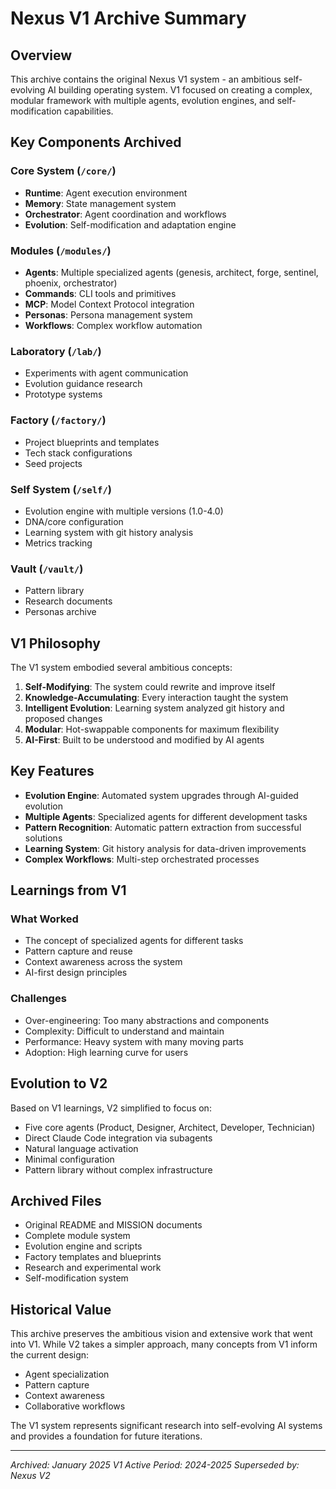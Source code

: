# Nexus V1 Archive Summary

## Overview

This archive contains the original Nexus V1 system - an ambitious self-evolving AI building operating system. V1 focused on creating a complex, modular framework with multiple agents, evolution engines, and self-modification capabilities.

## Key Components Archived

### Core System (`/core/`)
- **Runtime**: Agent execution environment
- **Memory**: State management system
- **Orchestrator**: Agent coordination and workflows
- **Evolution**: Self-modification and adaptation engine

### Modules (`/modules/`)
- **Agents**: Multiple specialized agents (genesis, architect, forge, sentinel, phoenix, orchestrator)
- **Commands**: CLI tools and primitives
- **MCP**: Model Context Protocol integration
- **Personas**: Persona management system
- **Workflows**: Complex workflow automation

### Laboratory (`/lab/`)
- Experiments with agent communication
- Evolution guidance research
- Prototype systems

### Factory (`/factory/`)
- Project blueprints and templates
- Tech stack configurations
- Seed projects

### Self System (`/self/`)
- Evolution engine with multiple versions (1.0-4.0)
- DNA/core configuration
- Learning system with git history analysis
- Metrics tracking

### Vault (`/vault/`)
- Pattern library
- Research documents
- Personas archive

## V1 Philosophy

The V1 system embodied several ambitious concepts:

1. **Self-Modifying**: The system could rewrite and improve itself
2. **Knowledge-Accumulating**: Every interaction taught the system
3. **Intelligent Evolution**: Learning system analyzed git history and proposed changes
4. **Modular**: Hot-swappable components for maximum flexibility
5. **AI-First**: Built to be understood and modified by AI agents

## Key Features

- **Evolution Engine**: Automated system upgrades through AI-guided evolution
- **Multiple Agents**: Specialized agents for different development tasks
- **Pattern Recognition**: Automatic pattern extraction from successful solutions
- **Learning System**: Git history analysis for data-driven improvements
- **Complex Workflows**: Multi-step orchestrated processes

## Learnings from V1

### What Worked
- The concept of specialized agents for different tasks
- Pattern capture and reuse
- Context awareness across the system
- AI-first design principles

### Challenges
- Over-engineering: Too many abstractions and components
- Complexity: Difficult to understand and maintain
- Performance: Heavy system with many moving parts
- Adoption: High learning curve for users

## Evolution to V2

Based on V1 learnings, V2 simplified to focus on:
- Five core agents (Product, Designer, Architect, Developer, Technician)
- Direct Claude Code integration via subagents
- Natural language activation
- Minimal configuration
- Pattern library without complex infrastructure

## Archived Files

- Original README and MISSION documents
- Complete module system
- Evolution engine and scripts
- Factory templates and blueprints
- Research and experimental work
- Self-modification system

## Historical Value

This archive preserves the ambitious vision and extensive work that went into V1. While V2 takes a simpler approach, many concepts from V1 inform the current design:
- Agent specialization
- Pattern capture
- Context awareness
- Collaborative workflows

The V1 system represents significant research into self-evolving AI systems and provides a foundation for future iterations.

---

*Archived: January 2025*
*V1 Active Period: 2024-2025*
*Superseded by: Nexus V2*